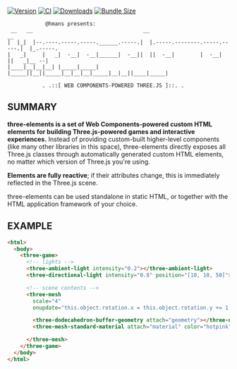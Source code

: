 [![Version](https://img.shields.io/npm/v/three-elements)](https://www.npmjs.com/package/three-elements)
[![CI](https://github.com/hmans/three-elements/workflows/CI/badge.svg)](https://github.com/hmans/three-elements/actions?query=workflow%3ACI)
[![Downloads](https://img.shields.io/npm/dt/three-elements.svg)](https://www.npmjs.com/package/three-elements)
[![Bundle Size](https://img.shields.io/bundlephobia/min/three-elements?label=bundle%20size)](https://bundlephobia.com/result?p=three-elements)

```
            @hmans presents:
 __   __                                   __                              __
|  |_|  |--.----.-----.-----.______.-----.|  |.-----.--------.-----.-----.|  |_.-----.
|   _|     |   _|  -__|  -__|______|  -__||  ||  -__|        |  -__|     ||   _|__ --|
|____|__|__|__| |_____|_____|      |_____||__||_____|__|__|__|_____|__|__||____|_____|

           . .::[ WEB COMPONENTS-POWERED THREE.JS ]::. .
```

## SUMMARY

**three-elements is a set of Web Components-powered custom HTML elements for building Three.js-powered games and interactive experiences.** Instead of providing custom-built higher-level components (like many other libraries in this space), three-elements directly exposes all Three.js classes through automatically generated custom HTML elements, no matter which version of Three.js you're using.

**Elements are fully reactive**; if their attributes change, this is immediately reflected in the Three.js scene.

three-elements can be used standalone in static HTML, or together with the HTML application framework of your choice.

## EXAMPLE

<!-- prettier-ignore -->
```html
<html>
  <body>
    <three-game>
      <!-- lights -->
      <three-ambient-light intensity="0.2"></three-ambient-light>
      <three-directional-light intensity="0.8" position="[10, 10, 50]"></three-directional-light>

      <!-- scene contents -->
      <three-mesh
        scale="4"
        onupdate="this.object.rotation.x = this.object.rotation.y += 1 * delta">

        <three-dodecahedron-buffer-geometry attach="geometry"></three-dodecahedron-buffer-geometry>
        <three-mesh-standard-material attach="material" color="hotpink"></three-mesh-standard-material>

      </three-mesh>
    </three-game>
  </body>
</html>
```
